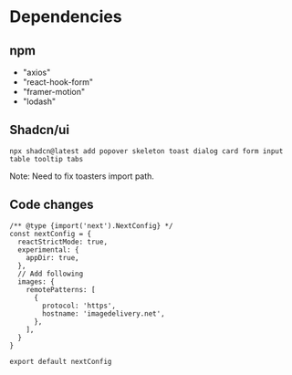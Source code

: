 # Dependencies

## npm

- "axios"
- "react-hook-form"
- "framer-motion"
- "lodash"

## Shadcn/ui

```
npx shadcn@latest add popover skeleton toast dialog card form input table tooltip tabs
```

Note: Need to fix toasters import path.

## Code changes

```
/** @type {import('next').NextConfig} */
const nextConfig = {
  reactStrictMode: true,
  experimental: {
    appDir: true,
  },
  // Add following
  images: {
    remotePatterns: [
      {
        protocol: 'https',
        hostname: 'imagedelivery.net',
      },
    ],
  }
}

export default nextConfig
```
